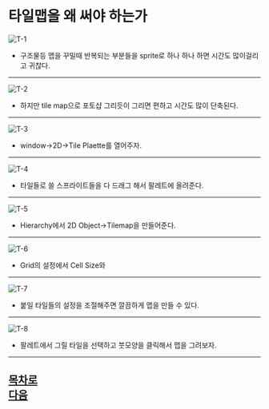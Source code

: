 타일맵을 왜 써야 하는가  
========================================
![T-1](https://github.com/isp829/HU/blob/master/images/lectureT/T-1.PNG)
* 구조물등 맵을 꾸밀때 반복되는 부분들을 sprite로 하나 하나 하면 시간도 많이걸리고 귀찮다.  
--------------------------------------------------------------------------------------    
![T-2](https://github.com/isp829/HU/blob/master/images/lectureT/T-2.PNG)   
* 하지만 tile map으로 포토샵 그리듯이 그리면 편하고 시간도 많이 단축된다.  
-------------------------------------------------------------    
![T-3](https://github.com/isp829/HU/blob/master/images/lectureT/T-3.png) 
* window->2D->Tile Plaette를 열어주자.   
-------------------------------------------------------------    
![T-4](https://github.com/isp829/HU/blob/master/images/lectureT/T-4.png)   
* 타일들로 쓸 스프라이트들을 다 드래그 해서 팔레트에 올려준다.    
------------------  
![T-5](https://github.com/isp829/HU/blob/master/images/lectureT/T-5.png)   
* Hierarchy에서 2D Object->Tilemap을 만들어준다.  
-------------------------------------------------------------    
![T-6](https://github.com/isp829/HU/blob/master/images/lectureT/T-6.png)   
* Grid의 설정에서 Cell Size와   
-------------------------------------------------------------    
![T-7](https://github.com/isp829/HU/blob/master/images/lectureT/T-7.png)   
* 붙일 타일들의 설정을 조절해주면 깔끔하게 맵을 만들 수 있다.
-------------------------------------------------------------    
![T-8](https://github.com/isp829/HU/blob/master/images/lectureT/T-8.png)   
* 팔레트에서 그릴 타일을 선택하고 붓모양을 클릭해서 맵을 그려보자.  
-------------------------------------------------------------    
[목차로](https://github.com/isp829/HU/blob/master/README.md)  
[다음](https://github.com/isp829/HU/blob/master/lecture/lectureA.md)  
-----------------------------
    


    
